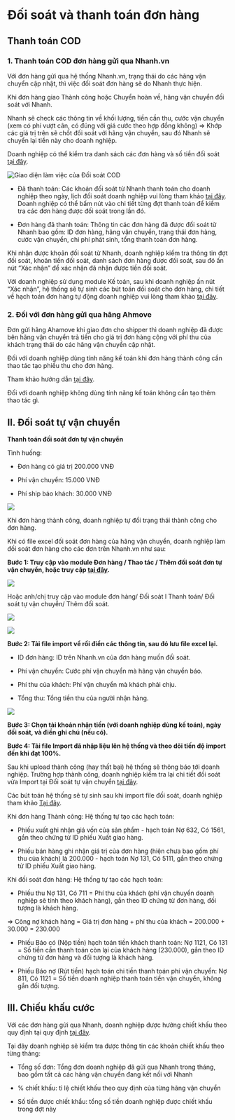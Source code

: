 # Đối soát và thanh toán đơn hàng
## Thanh toán COD
### 1. Thanh toán COD đơn hàng gửi qua Nhanh.vn
Với đơn hàng gửi qua hệ thống Nhanh.vn, trạng thái do các hãng vận chuyển cập nhật, thì việc đối soát đơn hàng sẽ do Nhanh thực hiện.

Khi đơn hàng giao Thành công hoặc Chuyển hoàn về, hãng vận chuyển đối soát với Nhanh.

Nhanh sẽ check các thông tin về khối lượng, tiền cần thu, cước vận chuyển (xem có phí vượt cân, có đúng với giá cước theo hợp đồng không) => Khớp các giá trị trên sẽ chốt đối soát với hãng vận chuyển, sau đó Nhanh sẽ chuyển lại tiền này cho doanh nghiệp.

Doanh nghiệp có thể kiểm tra danh sách các đơn hàng và số tiền đối soát [tại đây](https://new.nhanh.vn/order/payment/index).

![Giao diện làm việc của Đối soát COD](https://raw.githubusercontent.com/nhanhapi/manual/master/docs/don-hang/img/doi-soat-%20don-hang%20-1.png)

- Đã thanh toán: Các khoản đối soát từ Nhanh thanh toán cho doanh nghiệp theo ngày, lịch đối soát doanh nghiệp vui lòng tham khảo [tại đây](https://nhanh.vn/huong-dan-van-chuyen). Doanh nghiệp có thể bấm nút vào chi tiết từng đợt thanh toán để kiểm tra các đơn hàng được đối soát trong lần đó.

- Đơn hàng đã thanh toán: Thông tin các đơn hàng đã được đối soát từ Nhanh bao gồm: ID đơn hàng, hãng vận chuyển, trạng thái đơn hàng, cước vận chuyển, chi phí phát sinh, tổng thanh toán đơn hàng.

Khi nhận được khoản đối soát từ Nhanh, doanh nghiệp kiểm tra thông tin đợt đối soát, khoản tiền đối soát, danh sách đơn hàng được đối soát, sau đó ấn nút “Xác nhận” để xác nhận đã nhận được tiền đối soát.

Với doanh nghiệp sử dụng module Kế toán, sau khi doanh nghiệp ấn nút “Xác nhận”, hệ thống sẽ tự sinh các bút toán đối soát cho đơn hàng, chi tiết về hạch toán đơn hàng tự động doanh nghiệp vui lòng tham khảo [tại đây](link).

### 2. Đối với đơn hàng gửi qua hãng Ahmove
Đơn gửi hãng Ahamove khi giao đơn cho shipper thì doanh nghiệp đã được bên hãng vận chuyển trả tiền cho giá trị đơn hàng cộng với phí thu của khách trạng thái do các hãng vận chuyển cập nhật.

Đối với doanh nghiệp dùng tính năng kế toán khi đơn hàng thành công cần thao tác tạo phiếu thu cho đơn hàng.

Tham khảo hướng dẫn [tại đây](link).

Đối với doanh nghiệp không dùng tính năng kế toán không cần tạo thêm thao tác gì.

## II. Đối soát tự vận chuyển 
**Thanh toán đối soát đơn tự vận chuyển**

Tình huống:

- Đơn hàng có giá trị 200.000 VNĐ

- Phí vận chuyển: 15.000 VNĐ

- Phí ship báo khách: 30.000 VNĐ

![](https://raw.githubusercontent.com/nhanhapi/manual/master/docs/don-hang/img/doi-soat-don-hang-4.png)

Khi đơn hàng thành công, doanh nghiệp tự đổi trạng thái thành công cho đơn hàng.

Khi có file excel đối soát đơn hàng của hãng vận chuyển, doanh nghiệp làm đối soát đơn hàng cho các đơn trên Nhanh.vn như sau:

**Bước 1: Truy cập vào module Đơn hàng / Thao tác / Thêm đối soát đơn tự vận chuyển, hoặc truy cập [tại đây](https://new.nhanh.vn/order/manage/payment).**

![](https://raw.githubusercontent.com/nhanhapi/manual/master/docs/don-hang/img/doi-soat-don-hang-7.png)

Hoặc anh/chị truy cập vào module đơn hàng/ Đối soát l Thanh toán/ Đối soát tự vận chuyển/ Thêm đối soát.

![](https://raw.githubusercontent.com/nhanhapi/manual/master/docs/don-hang/img/doi-soat-don-hang-5.png)

![](https://raw.githubusercontent.com/nhanhapi/manual/master/docs/don-hang/img/doi-soat-don-hang-6.png)

**Bước 2: Tải file import về rồi điền các thông tin, sau đó lưu file excel lại.**
- ID đơn hàng: ID trên Nhanh.vn của đơn hàng muốn đối soát.

- Phí vận chuyển: Cước phí vận chuyển mà hãng vận chuyển báo.

- Phí thu của khách: Phí vận chuyển mà khách phải chịu.

- Tổng thu: Tổng tiền thu của người nhận hàng.

![](https://raw.githubusercontent.com/nhanhapi/manual/master/docs/don-hang/img/doi-soat-don-hang-8.png)

**Bước 3: Chọn tài khoản nhận tiền (với doanh nghiệp dùng kế toán), ngày đối soát, và điền ghi chú (nếu có).**

**Bước 4: Tải file Import đã nhập liệu lên hệ thống và theo dõi tiến độ import đến khi đạt 100%.**

Sau khi upload thành công (hay thất bại) hệ thống sẽ thông báo tới doanh nghiệp. Trường hợp thành công, doanh nghiệp kiểm tra lại chi tiết đối soát vừa Import tại Đối soát tự vận chuyển [tại đây](https://new.nhanh.vn/order/manage/payment).

Các bút toán hệ thống sẽ tự sinh sau khi import file đối soát, doanh nghiệp tham khảo [Tại đây](link).

Khi đơn hàng Thành công: Hệ thống tự tạo các hạch toán:

- Phiếu xuất ghi nhận giá vốn của sản phẩm - hạch toán Nợ 632, Có 1561, gắn theo chứng từ ID phiếu Xuất giao hàng.

- Phiếu bán hàng ghi nhận giá trị của đơn hàng (hiện chưa bao gồm phí thu của khách) là 200.000 - hạch toán Nợ 131, Có 5111, gắn theo chứng từ ID phiếu Xuất giao hàng.

Khi đối soát đơn hàng: Hệ thống tự tạo các hạch toán:

- Phiếu thu Nợ 131, Có 711 = Phí thu của khách (phí vận chuyển doanh nghiệp sẽ tính theo khách hàng), gắn theo ID chứng từ đơn hàng, đối tượng là khách hàng.

=> Công nợ khách hàng = Giá trị đơn hàng + phí thu của khách = 200.000 + 30.000 = 230.000

- Phiếu Báo có (Nộp tiền) hạch toán tiền khách thanh toán: Nợ 1121, Có 131 = Số tiền cần thanh toán còn lại của khách hàng (230.000), gắn theo ID chứng từ đơn hàng và đối tượng là khách hàng.

- Phiếu Báo nợ (Rút tiền) hạch toán chi tiền thanh toán phí vận chuyển: Nợ 811, Có 1121 = Số tiền doanh nghiệp thanh toán tiền vận chuyển, không gắn đối tượng.

## III. Chiếu khấu cước
Với các đơn hàng gửi qua Nhanh, doanh nghiệp được hưởng chiết khấu theo quy định tại quy định [tại đây](link).

Tại đây doanh nghiệp sẽ kiểm tra được thông tin các khoản chiết khấu theo từng tháng:

- Tổng số đơn: Tổng đơn doanh nghiệp đã gửi qua Nhanh trong tháng, bao gồm tất cả các hãng vận chuyển đang kết nối với Nhanh

- % chiết khấu: tỉ lệ chiết khấu theo quy định của từng hãng vận chuyển

- Số tiền được chiết khẩu: tổng số tiền doanh nghiệp được chiết khấu trong đợt này
